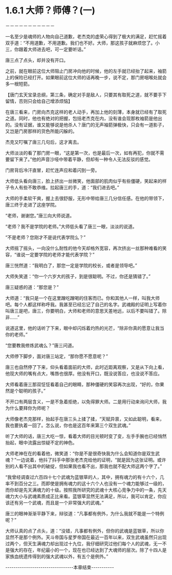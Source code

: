 # 1.6.1 大师？师傅？(一)
－－－－－－－－－－－

  一名至少是魂师的人物向自己道歉，老杰克的虚荣心得到了极大的满足，赶忙摇着双手道：“不用道歉，不用道歉。我们也不好。大师，那这孩子就麻烦您了。小三，你跟着大师进去吧，可一定要听话。”

  唐三点了点头，却并没有开口。

  之前，就在眼前这位大师阻止门房冲向他的时候，他的左手就已经抬了起来，袖箭上的保险已经打开。如果眼前这位大师的话再晚一步，说不定，那门房咽喉处就会多一根短箭。

  【唐门玄天宝录总纲，第三条，确定对手是敌人，只要其有取死之道，就不要手下留情，否则只会给自己增添烦恼】

  在唐三看来，门房向杰克这样的老人动手，再加上他的刻薄，本身就已经有了取死之道。同时，他也有绝对的把握，包括老杰克在内，没有谁会现那枚袖箭是他出的。没有证据，谁又能够说是他杀人？唐门的无声袖箭弹极快，只会有一道影子，又岂是门房那样的货色所能闪躲的。

  杰克又叮嘱了唐三几句后，这才离去。

  大师淡淡的看了那门房一眼，“这是第一次，也是最后一次，如有再犯，你就不需要留下来了。”他的声音沙哑中带着平静，但却有一种令人无法反驳的感觉。

  门房背后冷汗直冒，赶忙连声应和着闪到一旁。

   大师低头看向唐三，脸上挤出一丝微笑，他面部的肌肉似乎有些僵硬，笑起来的样子令人有些不敢恭维。拉起唐三的手，道：“我们进去吧。”

  大师的手柔软干爽，握上去很舒服，无形中带给唐三几分信任感。在他的带领下，唐三终于走进了这座学院。

  “老师，谢谢您。”唐三向大师说道。

  “老师？我不是学院的老师。”大师低头看了唐三一眼，淡淡的说道。

  “不是老师？您刚才不是说代表学院么？”

  大师摇了摇头，一向没什么耐性的他今天却格外宽容，再次挤出一丝那种难看的笑容，“谁说一定要学院的老师才能代表学院？”

  唐三恍然道：“我明白了，那您一定是学院的校长，或者是领导吧。”

  大师失笑道：“你一个六岁大的孩子，到是很聪明。不过，你还是猜错了。”

  唐三疑惑的道：“那您是？”

  大师道：“我只是一个在这里蹭吃蹭喝的住客而已。你和其他人一样，叫我大师吧。每个人都这样称呼我。我甚至已经忘记了自己的名字。武魂殿的证明上写着你叫唐三是吧，唐三，你要明白，大师和老师的意思天差地远，以后不要叫错了。除非……”

  说道这里，他的话听了下来，眼中却闪烁着灼热的光芒，“除非你真的愿意让我当你的老师。”

  “您要教我修炼武魂么？”唐三问道。

  大师停下脚步，面对唐三站定，“那你愿不愿意呢？”

  唐三也自然停了下来，仰头看着面前的大师，此时近距离观察，又是从下向上看，他现大师的嘴有点大，嘴唇也很厚。他没有开口，既没说答应，也没说不答应。

  大师看着唐三那双怔怔看着自己的眼睛，那种僵硬的笑容再次出现，“好的，你果然是个聪明的孩子。”

  不开口有两层含义，一是不急着拒绝，以免得罪大师。二是用行动来询问大师，我为什么要拜你为师呢？

  大师像老杰克那样，抬起手在唐三头上揉了揉，“天赋异禀，又如此聪明，看来，我也要执着一回了。怎么说，你也是这百年来第三个双生武魂。”

  听了大师的话，唐三大吃一惊，看着大师的目光顿时变了变，左手手腕也已经悄然抬起，眼中流露出惊疑不定的神色。

  大师老神在在的看着他，微笑道：“你是不是很奇快我为什么会知道你是双生武魂？”一边说着，他抖了抖手中那张老杰克给他的证明，“就是因为这张证明。或许别的人看不出其中的破绽，但如果我也看不出，那我也就不配大师这两个字了。”

  “我曾经调查过六百四十七个武魂为蓝银草的人，其中，拥有魂力的有十六个，几率不到百分之三。而即使是拥有魂力的这十六个人也没有一个魂力能够过一级的，而你却是先天满魂力的十级。按照我所研究的武魂十大核心竞争力中的一条，先天魂力大小与武魂素质成正比来看。蓝银草显然无法满足，所以，我可以肯定，你应该还有另一个武魂，而且是一个非常强大的武魂。”

  唐三的眼神渐渐平静下来，辩驳道：“凡事都有例外，为什么我就不能是一个特例呢？”

  大师认真的点了点头，道：“没错，凡事都有例外，但你的武魂是蓝银草，所以你显然不是那个例外。天斗帝国与星罗帝国在最近一百年以来，双生武魂虽然只出现过两个，但天生满魂力却出现过十九位，我仔细研究过他们每个人的武魂，无一不是强大的存在，年纪最小的一个，现在也已经达到了大魂师的层次。除了十四人是家族血统遗传得到的强大武魂以外，有五个是例外。”


---------------------------------本章结束-----------
